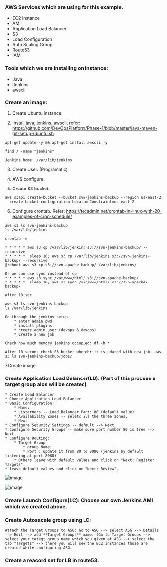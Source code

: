 ### AWS Services which are using for this example.

* EC2 Instance
* AMI
* Application Load Balancer
* S3
* Load Configuration
* Auto Scaling Group
* Route53
* IAM

### Tools which we are installing on instance:

* Java
* Jenkins
* awscli


### Create an image:

   1. Create Ubuntu instance.

   2. Install java, jenkins, awscli, refer: https://github.com/DevOpsPlatform/Phase-1/blob/master/java-maven-git-setup-ubuntu.sh

	apt-get update -y && apt-get install awscli -y

	find / -name "jenkins"

	Jenkins home: /var/lib/jenkins

   3. Create User. (Programatic)

   4. AWS configure.

   5. Create S3 bucket.

	aws s3api create-bucket --bucket svn-jenkins-backup --region us-east-2 --create-bucket-configuration LocationConstraint=us-east-2

   6. Configure crontab.
	Refer: https://tecadmin.net/crontab-in-linux-with-20-examples-of-cron-schedule/

	aws s3 ls svn-jenkins-backup
	ls /var/lib/jenkins

	crontab -e

	* * * * * aws s3 cp /var/lib/jenkins s3://svn-jenkins-backup/ --recursive
	* * * * *  sleep 10; aws s3 cp /var/lib/jenkins s3://svn-jenkins-backup/ --recursive
	@reboot aws s3 cp s3://svn-apache-backup/ /var/lib/jenkins/

	Or we can use sync instead of cp
	* * * * * aws s3 sync /var/www/html/ s3://svn-apache-backup/
	* * * * *  sleep 10; aws s3 sync /var/www/html/ s3://svn-apache-backup/

	after 10 sec

	aws s3 ls svn-jenkins-backup
	ls /var/lib/jenkins
	
	Go through the jenkins setup.
		* enter admin pwd
		* install plugins
		* create admin user (devops & devops)
		* Create a new job

	Check how much memory jenkins occupied: df -h *
	
	After 10 secons check S3 bucker whetehr it is udated with new job: aws s3 ls svn-jenkins-backup/jobs/

   7.Create image.


### Create Application Load Balancer(LB): (Part of this process a target group alos will be created)

	* Create Load Balancer
	* Choose Application Load Balancer
	* Basic Configuration:
		* Name: 
		* Listerners -- Load Balancer Port: 80 (default value)
		* Availability Zones -- seletc all the three zones. 
		* Next
	* Configure Security Settings -- default --> Next
	* Configure Security Groups -- make sure port number 80 is free --> Next
	* Configure Routing:
		* Target Group
			* group Name:
			* Port : update it from 80 to 8080 (jenkins by default listening at port 8080)
		* Others leave with default values and click on "Next: Register Targets".
	* leave default values and click on "Next: Review".
			
![image](https://user-images.githubusercontent.com/24622526/49213006-52fc5c00-f3e9-11e8-9457-cdeaeca93a33.png)

![image](https://user-images.githubusercontent.com/24622526/49213087-7aebbf80-f3e9-11e8-8c7a-6806b668d41f.png)

### Create Launch Configure(LC): Choose our own Jenkins AMI which we created above.

### Create Autosacale group using LC:

	Attach the Target Groups to ASG: Go to ASG --> select ASG --> Details --> Edit --> add **Target Groups** name. (Go to Target Groups --> select your tategt group name which you given at ASG --> select the tab "Targets" --> there you will see the EC2 instances those are created while configuring ASG.

### Create a reacord set for LB in route53.

